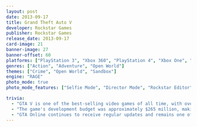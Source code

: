 ```yaml
---
layout: post
date: 2013-09-17
title: Grand Theft Auto V
developer: Rockstar Games
publisher: Rockstar Games
release_date: 2013-09-17
card-image: 21
banner-image: 27
banner-offset: 60
platforms: ["PlayStation 3", "Xbox 360", "PlayStation 4", "Xbox One", "PC", "PlayStation 5", "Xbox Series X/S"]
genres: ["Action", "Adventure", "Open World"]
themes: ["Crime", "Open World", "Sandbox"]
engine: "RAGE"
photo_mode: true
photo_mode_features: ["Selfie Mode", "Director Mode", "Rockstar Editor"]

trivia:
  - "GTA V is one of the best-selling video games of all time, with over 195 million copies sold as of 2024."
  - "The game's development budget was approximately $265 million, making it one of the most expensive games ever made at the time."
  - "GTA Online continues to receive regular updates and remains one of the most popular online gaming experiences over a decade after release."
---
```

